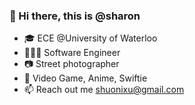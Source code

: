 
### 👋 Hi there, this is @sharon
- 🎓 ECE @University of Waterloo
- 👩🏻‍💻 Software Engineer
- 📷 Street photographer
- 💖 Video Game, Anime, Swiftie
- 📫 Reach out me shuonixu@gmail.com



<!--   <img src="https://img.shields.io/badge/Python-3776AB?style=for-the-badge&logo=python&logoColor=white" /> -->
<!--   <img src="https://img.shields.io/badge/HTML5-E34F26?style=for-the-badge&logo=html5&logoColor=white" /> -->
<!--   <img src="https://img.shields.io/badge/CSS3-1572B6?style=for-the-badge&logo=css3&logoColor=white" /> -->
<!--   <img src="https://img.shields.io/badge/JavaScript-323330?style=for-the-badge&logo=javascript&logoColor=F7DF1E" /> -->
<!--   <img src="https://img.shields.io/badge/TypeScript-007ACC?style=for-the-badge&logo=typescript&logoColor=white" /> -->
<!--   <img src="https://img.shields.io/badge/C-00599C?style=for-the-badge&logo=c&logoColor=white" /> -->
<!--   <img src="https://img.shields.io/badge/C%2B%2B-00599C?style=for-the-badge&logo=c%2B%2B&logoColor=white" /> -->
<!--   <img src="https://img.shields.io/badge/C%23-239120?style=for-the-badge&logo=c-sharp&logoColor=white" /> -->
<!--   <img src="https://img.shields.io/badge/Java-ED8B00?style=for-the-badge&logo=java&logoColor=white" /> -->
<!--   <img src="https://img.shields.io/badge/PHP-777BB4?style=for-the-badge&logo=php&logoColor=white" /> -->
<!--   <img src="https://img.shields.io/badge/Swift-FA7343?style=for-the-badge&logo=swift&logoColor=white" /> -->
<!--   <img src="https://img.shields.io/badge/Go-00ADD8?style=for-the-badge&logo=go&logoColor=white" /> -->
<!--   <img src="https://img.shields.io/badge/Ruby-CC342D?style=for-the-badge&logo=ruby&logoColor=white" /> -->
<!--   <img src="https://img.shields.io/badge/json-5E5C5C?style=for-the-badge&logo=json&logoColor=white" /> -->
  

<!--   <img src="https://img.shields.io/badge/React_Native-20232A?style=for-the-badge&logo=react&logoColor=61DAFB" /> -->
<!--   <img src="https://img.shields.io/badge/Node.js-339933?style=for-the-badge&logo=nodedotjs&logoColor=white" /> -->
<!--   <img src="https://img.shields.io/badge/Spring-6DB33F?style=for-the-badge&logo=spring&logoColor=white" /> -->
<!--   <img src="https://img.shields.io/badge/Express.js-000000?style=for-the-badge&logo=express&logoColor=white" /> -->
<!--   <img src="https://img.shields.io/badge/.NET-512BD4?style=for-the-badge&logo=dotnet&logoColor=white" /> -->
<!--   <img src="https://img.shields.io/badge/React-20232A?style=for-the-badge&logo=react&logoColor=61DAFB" /> -->
<!--   <img src="https://img.shields.io/badge/Svelte-4A4A55?style=for-the-badge&logo=svelte&logoColor=FF3E00" /> -->
<!--   <img src="https://img.shields.io/badge/Vue.js-35495E?style=for-the-badge&logo=vuedotjs&logoColor=4FC08D" /> -->
<!--   <img src="https://img.shields.io/badge/Angular-DD0031?style=for-the-badge&logo=angular&logoColor=white" /> -->
<!--   <img src="https://img.shields.io/badge/AngularJS-E23237?style=for-the-badge&logo=angularjs&logoColor=white" /> -->
<!--   <img src="https://img.shields.io/badge/Bootstrap-563D7C?style=for-the-badge&logo=bootstrap&logoColor=white" /> -->
<!--   <img src="https://img.shields.io/badge/Tailwind_CSS-38B2AC?style=for-the-badge&logo=tailwind-css&logoColor=white" /> -->
<!--   <img src="https://img.shields.io/badge/jQuery-0769AD?style=for-the-badge&logo=jquery&logoColor=white" /> -->
<!--   <img src="https://img.shields.io/badge/Django-092E20?style=for-the-badge&logo=django&logoColor=white" /> -->
<!--   <img src="https://img.shields.io/badge/Ruby_on_Rails-CC0000?style=for-the-badge&logo=ruby-on-rails&logoColor=white" /> -->
<!--   <img src="https://img.shields.io/badge/Laravel-FF2D20?style=for-the-badge&logo=laravel&logoColor=white" /> -->
<!--   <img src="https://img.shields.io/badge/Flask-000000?style=for-the-badge&logo=flask&logoColor=white" /> -->
<!--   <img src="https://img.shields.io/badge/nuxt.js-00C58E?style=for-the-badge&logo=nuxtdotjs&logoColor=white" /> -->
<!--   <img src="https://img.shields.io/badge/next.js-000000?style=for-the-badge&logo=nextdotjs&logoColor=white" /> -->
<!--  <img src="https://img.shields.io/badge/GraphQl-E10098?style=for-the-badge&logo=graphql&logoColor=white" /> -->



<!--   <img src="https://img.shields.io/badge/MySQL-00000F?style=for-the-badge&logo=mysql&logoColor=white" /> -->
<!--   <img src="https://img.shields.io/badge/PostgreSQL-316192?style=for-the-badge&logo=postgresql&logoColor=white" /> -->
<!--   <img src="https://img.shields.io/badge/MongoDB-4EA94B?style=for-the-badge&logo=mongodb&logoColor=white" /> -->
<!--   <img src="https://img.shields.io/badge/SQLite-07405E?style=for-the-badge&logo=sqlite&logoColor=white" /> -->
<!-- </p> -->

<!---
sharonuu/sharonuu is a ✨ special ✨ repository because its `README.md` (this file) appears on your GitHub profile.
You can click the Preview link to take a look at your changes.
--->
